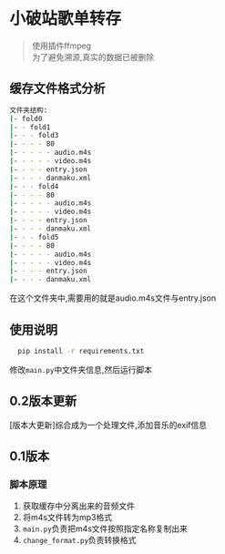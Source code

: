 # 小破站歌单转存
> 使用插件ffmpeg  
> 为了避免溯源,真实的数据已被删除


## 缓存文件格式分析
```bash
文件夹结构:
|- fold0
|- - fold1
|- - - fold3
|- - - - 80
|- - - - - audio.m4s
|- - - - - video.m4s
|- - - - entry.json
|- - - - danmaku.xml
|- - - fold4
|- - - - 80
|- - - - - audio.m4s
|- - - - - video.m4s
|- - - - entry.json
|- - - - danmaku.xml
|- - - fold5
|- - - - 80
|- - - - - audio.m4s
|- - - - - video.m4s
|- - - - entry.json
|- - - - danmaku.xml
```
在这个文件夹中,需要用的就是audio.m4s文件与entry.json

## 使用说明
 ```bash
   pip install -r requirements.txt
   ```
修改`main.py`中文件夹信息,然后运行脚本

## 0.2版本更新
[版本大更新]综合成为一个处理文件,添加音乐的exif信息

## 0.1版本
### 脚本原理
1. 获取缓存中分离出来的音频文件
2. 将m4s文件转为mp3格式
3. `main.py`负责把m4s文件按照指定名称复制出来
4. `change_format.py`负责转换格式
